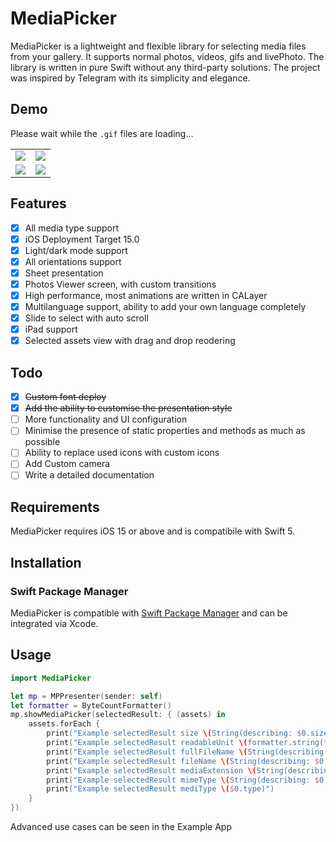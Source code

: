 # MediaPicker

MediaPicker is a lightweight and flexible library for selecting media files from your gallery. It supports normal photos, videos, gifs and livePhoto. The library is written in pure Swift without any third-party solutions. The project was inspired by Telegram with its simplicity and elegance.

## Demo
Please wait while the `.gif` files are loading...

|  |  |
:-------------------------:|:-------------------------:
![](Docs/assets/common_state.gif) | ![](Docs/assets/selected_view.gif)
![](Docs/assets/limited_access_state.gif) | ![](Docs/assets/different_orientations.gif)

## Features

- [x] All media type support
- [x] iOS Deployment Target 15.0
- [x] Light/dark mode support
- [x] All orientations support
- [x] Sheet presentation
- [x] Photos Viewer screen, with custom transitions
- [x] High performance, most animations are written in CALayer
- [x] Multilanguage support, ability to add your own language completely
- [x] Slide to select with auto scroll
- [x] iPad support
- [x] Selected assets view with drag and drop reodering

## Todo

- [x] ~~Custom font deploy~~
- [x] ~~Add the ability to customise the presentation style~~
- [ ] More functionality and UI configuration
- [ ] Minimise the presence of static properties and methods as much as possible
- [ ] Ability to replace used icons with custom icons
- [ ] Add Custom camera
- [ ] Write a detailed documentation

## Requirements

MediaPicker requires iOS 15 or above and is compatibile with Swift 5.

## Installation

### Swift Package Manager
MediaPicker is compatible with [Swift Package Manager](https://swift.org/package-manager) and can be integrated via Xcode.

## Usage

```swift
import MediaPicker

let mp = MPPresenter(sender: self)
let formatter = ByteCountFormatter()
mp.showMediaPicker(selectedResult: { (assets) in
    assets.forEach {
        print("Example selectedResult size \(String(describing: $0.size))")
        print("Example selectedResult readableUnit \(formatter.string(fromByteCount: Int64($0.size ?? 0)))")
        print("Example selectedResult fullFileName \(String(describing: $0.fullFileName))")
        print("Example selectedResult fileName \(String(describing: $0.fileName))")
        print("Example selectedResult mediaExtension \(String(describing: $0.fileExtension))")
        print("Example selectedResult mimeType \(String(describing: $0.mimeType))")
        print("Example selectedResult mediType \($0.type)")
    }
})
```
Advanced use cases can be seen in the Example App
